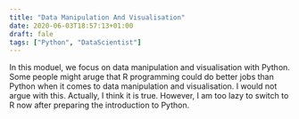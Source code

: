 ```yaml
---
title: "Data Manipulation And Visualisation"
date: 2020-06-03T18:57:13+01:00
draft: fale
tags: ["Python", "DataScientist"]
---
```


In this moduel, we focus on data manipulation and visualisation with Python. Some people might aruge that R programming could do better jobs than Python when it comes to data manipulation and visualisation. I would not argue with this. Actually, I think it is true. However, I am too lazy to switch to R now after preparing the introduction to Python. 
